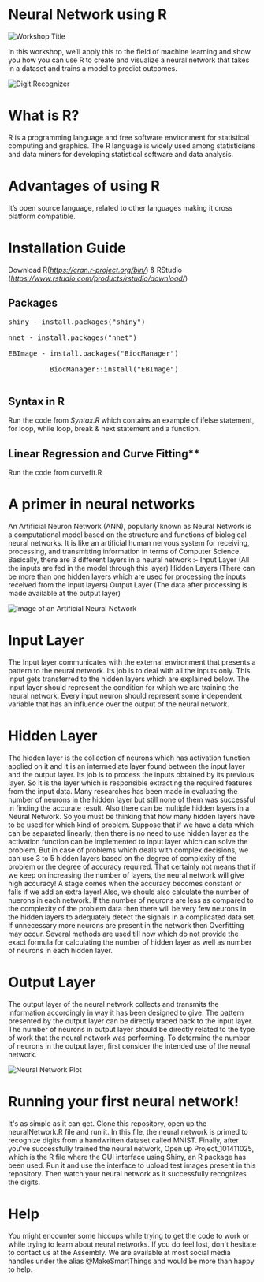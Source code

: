 # Neural Network using R

![Workshop Title](https://github.com/The-Assembly/Neural_network_with_R/blob/master/NeuralNetwork_with_R.jpg)

In this workshop, we’ll apply this to the field of machine learning and show you how you can use R to create and visualize a neural network that takes in a dataset and trains a model to predict outcomes.

![Digit Recognizer](https://github.com/The-Assembly/Neural_network_with_R/blob/master/DigitRecognizer.gif)

# What is R?
R is a programming language and free software environment for statistical computing and graphics.  The R language is widely used among statisticians and data miners for developing statistical software and data analysis.

# Advantages of using R
It’s open source language, related to other languages making it cross platform compatible.

# Installation Guide
Download R(*https://cran.r-project.org/bin/*) & RStudio (*https://www.rstudio.com/products/rstudio/download/*)

## Packages 
<pre>
shiny - install.packages("shiny") <br/>
nnet - install.packages("nnet") <br/>
EBImage - install.packages("BiocManager") <br/>
          BiocManager::install("EBImage") <br/>
</pre>

## Syntax in R <br/>
Run the code from *Syntax.R* which contains an example of ifelse statement, for loop, while loop, break & next statement and a function. <br/>

## Linear Regression and Curve Fitting** <br/>
Run the code from curvefit.R <br/>


# A primer in neural networks
An Artificial Neuron Network (ANN), popularly known as Neural Network is a computational model based on the structure and functions of biological neural networks. It is like an artificial human nervous system for receiving, processing, and transmitting information in terms of Computer Science.
Basically, there are 3 different layers in a neural network :-
Input Layer (All the inputs are fed in the model through this layer)
Hidden Layers (There can be more than one hidden layers which are used for processing the inputs received from the input layers)
Output Layer (The data after processing is made available at the output layer)

![Image of an Artificial Neural Network](https://github.com/The-Assembly/Neural_network_with_R/blob/master/ANNImage.jpeg)

# Input Layer
The Input layer communicates with the external environment that presents a pattern to the neural network. Its job is to deal with all the inputs only. This input gets transferred to the hidden layers which are explained below. The input layer should represent the condition for which we are training the neural network. Every input neuron should represent some independent variable that has an influence over the output of the neural network.

# Hidden Layer
The hidden layer is the collection of neurons which has activation function applied on it and it is an intermediate layer found between the input layer and the output layer. Its job is to process the inputs obtained by its previous layer. So it is the layer which is responsible extracting the required features from the input data. Many researches has been made in evaluating the number of neurons in the hidden layer but still none of them was successful in finding the accurate result. Also there can be multiple hidden layers in a Neural Network. So you must be thinking that how many hidden layers have to be used for which kind of problem. Suppose that if we have a data which can be separated linearly, then there is no need to use hidden layer as the activation function can be implemented to input layer which can solve the problem. But in case of problems which deals with complex decisions, we can use 3 to 5 hidden layers based on the degree of complexity of the problem or the degree of accuracy required. That certainly not means that if we keep on increasing the number of layers, the neural network will give high accuracy! A stage comes when the accuracy becomes constant or falls if we add an extra layer! Also, we should also calculate the number of nuerons in each network. If the number of neurons are less as compared to the complexity of the problem data then there will be very few neurons in the hidden layers to adequately detect the signals in a complicated data set. If unnecessary more neurons are present in the network then Overfitting may occur. Several methods are used till now which do not provide the exact formula for calculating the number of hidden layer as well as number of neurons in each hidden layer.

# Output Layer
The output layer of the neural network collects and transmits the information accordingly in way it has been designed to give. The pattern presented by the output layer can be directly traced back to the input layer. The number of neurons in output layer should be directly related to the type of work that the neural network was performing. To determine the number of neurons in the output layer, first consider the intended use of the neural network.

![Neural Network Plot](https://github.com/The-Assembly/Neural_network_with_R/blob/master/NeuralNet_Plot.png)

# Running your first neural network!
It's as simple as it can get. Clone this repository, open up the neuralNetwork.R file and run it. In this file, the neural network is primed to recognize digits from a handwritten dataset called MNIST. Finally, after you've successfully trained the neural network, Open up Project_101411025, which is the R file where the GUI interface using Shiny, an R package has been used. Run it and use the interface to upload test images present in this repository. Then watch your neural network as it successfully recognizes the digits.

# Help
You might encounter some hiccups while trying to get the code to work or while trying to learn about neural networks. If you do feel lost, don't hesitate to contact us at the Assembly. We are available at most social media handles under the alias @MakeSmartThings and would be more than happy to help.
